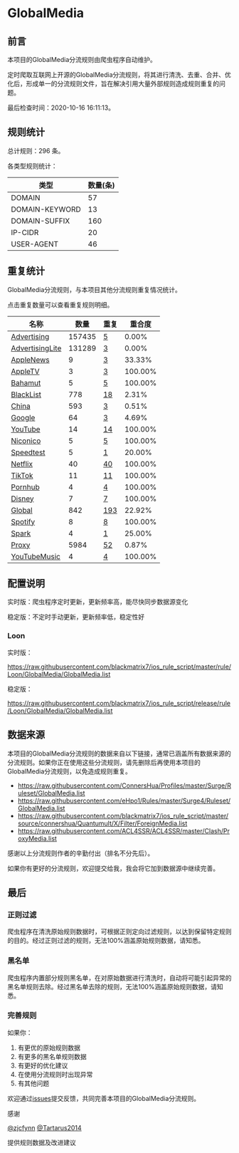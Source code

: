 # GlobalMedia

## 前言

本项目的GlobalMedia分流规则由爬虫程序自动维护。

定时爬取互联网上开源的GlobalMedia分流规则，将其进行清洗、去重、合并、优化后，形成单一的分流规则文件，旨在解决引用大量外部规则造成规则重复的问题。


最后检查时间：2020-10-16 16:11:13。

## 规则统计

总计规则：296 条。

各类型规则统计：

| 类型 | 数量(条) |
| ---- | ---- |
| DOMAIN | 57 |
| DOMAIN-KEYWORD | 13 |
| DOMAIN-SUFFIX | 160 |
| IP-CIDR | 20 |
| USER-AGENT | 46 |
## 重复统计

GlobalMedia分流规则，与本项目其他分流规则重复情况统计。

点击重复数量可以查看重复规则明细。

| 名称 | 数量 | 重复 | 重合度 |
| ---- | ---- | ---- | ------ |
|  [Advertising](https://github.com/blackmatrix7/ios_rule_script/tree/master/rule/Loon/Advertising)    | 157435   | [5](https://github.com/blackmatrix7/ios_rule_script/tree/master/rule/Repeat/GlobalMedia/Advertising.list)   |   0.00%  |
|  [AdvertisingLite](https://github.com/blackmatrix7/ios_rule_script/tree/master/rule/Loon/AdvertisingLite)    | 131289   | [3](https://github.com/blackmatrix7/ios_rule_script/tree/master/rule/Repeat/GlobalMedia/AdvertisingLite.list)   |   0.00%  |
|  [AppleNews](https://github.com/blackmatrix7/ios_rule_script/tree/master/rule/Loon/AppleNews)    | 9   | [3](https://github.com/blackmatrix7/ios_rule_script/tree/master/rule/Repeat/GlobalMedia/AppleNews.list)   |   33.33%  |
|  [AppleTV](https://github.com/blackmatrix7/ios_rule_script/tree/master/rule/Loon/AppleTV)    | 3   | [3](https://github.com/blackmatrix7/ios_rule_script/tree/master/rule/Repeat/GlobalMedia/AppleTV.list)   |   100.00%  |
|  [Bahamut](https://github.com/blackmatrix7/ios_rule_script/tree/master/rule/Loon/Bahamut)    | 5   | [5](https://github.com/blackmatrix7/ios_rule_script/tree/master/rule/Repeat/GlobalMedia/Bahamut.list)   |   100.00%  |
|  [BlackList](https://github.com/blackmatrix7/ios_rule_script/tree/master/rule/Loon/BlackList)    | 778   | [18](https://github.com/blackmatrix7/ios_rule_script/tree/master/rule/Repeat/GlobalMedia/BlackList.list)   |   2.31%  |
|  [China](https://github.com/blackmatrix7/ios_rule_script/tree/master/rule/Loon/China)    | 593   | [3](https://github.com/blackmatrix7/ios_rule_script/tree/master/rule/Repeat/GlobalMedia/China.list)   |   0.51%  |
|  [Google](https://github.com/blackmatrix7/ios_rule_script/tree/master/rule/Loon/Google)    | 64   | [3](https://github.com/blackmatrix7/ios_rule_script/tree/master/rule/Repeat/GlobalMedia/Google.list)   |   4.69%  |
|  [YouTube](https://github.com/blackmatrix7/ios_rule_script/tree/master/rule/Loon/YouTube)    | 14   | [14](https://github.com/blackmatrix7/ios_rule_script/tree/master/rule/Repeat/GlobalMedia/YouTube.list)   |   100.00%  |
|  [Niconico](https://github.com/blackmatrix7/ios_rule_script/tree/master/rule/Loon/Niconico)    | 5   | [5](https://github.com/blackmatrix7/ios_rule_script/tree/master/rule/Repeat/GlobalMedia/Niconico.list)   |   100.00%  |
|  [Speedtest](https://github.com/blackmatrix7/ios_rule_script/tree/master/rule/Loon/Speedtest)    | 5   | [1](https://github.com/blackmatrix7/ios_rule_script/tree/master/rule/Repeat/GlobalMedia/Speedtest.list)   |   20.00%  |
|  [Netflix](https://github.com/blackmatrix7/ios_rule_script/tree/master/rule/Loon/Netflix)    | 40   | [40](https://github.com/blackmatrix7/ios_rule_script/tree/master/rule/Repeat/GlobalMedia/Netflix.list)   |   100.00%  |
|  [TikTok](https://github.com/blackmatrix7/ios_rule_script/tree/master/rule/Loon/TikTok)    | 11   | [11](https://github.com/blackmatrix7/ios_rule_script/tree/master/rule/Repeat/GlobalMedia/TikTok.list)   |   100.00%  |
|  [Pornhub](https://github.com/blackmatrix7/ios_rule_script/tree/master/rule/Loon/Pornhub)    | 4   | [4](https://github.com/blackmatrix7/ios_rule_script/tree/master/rule/Repeat/GlobalMedia/Pornhub.list)   |   100.00%  |
|  [Disney](https://github.com/blackmatrix7/ios_rule_script/tree/master/rule/Loon/Disney)    | 7   | [7](https://github.com/blackmatrix7/ios_rule_script/tree/master/rule/Repeat/GlobalMedia/Disney.list)   |   100.00%  |
|  [Global](https://github.com/blackmatrix7/ios_rule_script/tree/master/rule/Loon/Global)    | 842   | [193](https://github.com/blackmatrix7/ios_rule_script/tree/master/rule/Repeat/GlobalMedia/Global.list)   |   22.92%  |
|  [Spotify](https://github.com/blackmatrix7/ios_rule_script/tree/master/rule/Loon/Spotify)    | 8   | [8](https://github.com/blackmatrix7/ios_rule_script/tree/master/rule/Repeat/GlobalMedia/Spotify.list)   |   100.00%  |
|  [Spark](https://github.com/blackmatrix7/ios_rule_script/tree/master/rule/Loon/Spark)    | 4   | [1](https://github.com/blackmatrix7/ios_rule_script/tree/master/rule/Repeat/GlobalMedia/Spark.list)   |   25.00%  |
|  [Proxy](https://github.com/blackmatrix7/ios_rule_script/tree/master/rule/Loon/Proxy)    | 5984   | [52](https://github.com/blackmatrix7/ios_rule_script/tree/master/rule/Repeat/GlobalMedia/Proxy.list)   |   0.87%  |
|  [YouTubeMusic](https://github.com/blackmatrix7/ios_rule_script/tree/master/rule/Loon/YouTubeMusic)    | 4   | [4](https://github.com/blackmatrix7/ios_rule_script/tree/master/rule/Repeat/GlobalMedia/YouTubeMusic.list)   |   100.00%  |
## 配置说明

实时版：爬虫程序定时更新，更新频率高，能尽快同步数据源变化

稳定版：不定时手动更新，更新频率低，稳定性好

### Loon 
实时版：

https://raw.githubusercontent.com/blackmatrix7/ios_rule_script/master/rule/Loon/GlobalMedia/GlobalMedia.list

稳定版：

https://raw.githubusercontent.com/blackmatrix7/ios_rule_script/release/rule/Loon/GlobalMedia/GlobalMedia.list

## 数据来源

本项目的GlobalMedia分流规则的数据来自以下链接，通常已涵盖所有数据来源的分流规则。如果你正在使用这些分流规则，请先删除后再使用本项目的GlobalMedia分流规则，以免造成规则重复。

- https://raw.githubusercontent.com/ConnersHua/Profiles/master/Surge/Ruleset/GlobalMedia.list
- https://raw.githubusercontent.com/eHpo1/Rules/master/Surge4/Ruleset/GlobalMedia.list
- https://raw.githubusercontent.com/blackmatrix7/ios_rule_script/master/source/connershua/Quantumult/X/Filter/ForeignMedia.list
- https://raw.githubusercontent.com/ACL4SSR/ACL4SSR/master/Clash/ProxyMedia.list


感谢以上分流规则作者的辛勤付出（排名不分先后）。

如果你有更好的分流规则，欢迎提交给我，我会将它加到数据源中继续完善。

## 最后

### 正则过滤

爬虫程序在清洗原始规则数据时，可根据正则定向过滤规则，以达到保留特定规则的目的。经过正则过滤的规则，无法100%涵盖原始规则数据，请知悉。

### 黑名单

爬虫程序内置部分规则黑名单，在对原始数据进行清洗时，自动将可能引起异常的黑名单规则去除。经过黑名单去除的规则，无法100%涵盖原始规则数据，请知悉。

### 完善规则

如果你：

1. 有更优的原始规则数据
2. 有更多的黑名单规则数据
3. 有更好的优化建议
4. 在使用分流规则时出现异常
5. 有其他问题

欢迎通过[issues](https://github.com/blackmatrix7/ios_rule_script/issues/new)提交反馈，共同完善本项目的GlobalMedia分流规则。

感谢

[@zjcfynn](https://github.com/zjcfynn) [@Tartarus2014](https://github.com/Tartarus2014)

提供规则数据及改进建议